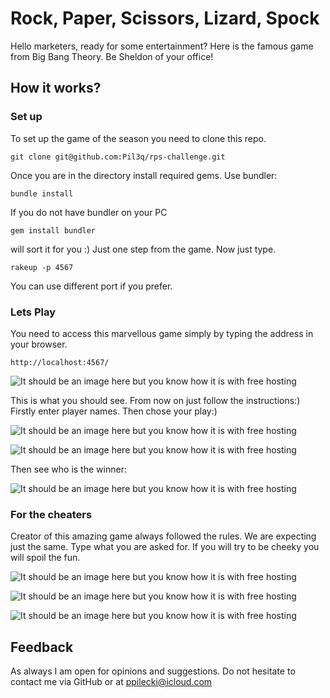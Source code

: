 # Rock, Paper, Scissors, Lizard, Spock #

Hello marketers, ready for some entertainment? Here is the famous game from Big Bang Theory. Be Sheldon of your office!

## How it works? ##

### Set up ###

To set up the game of the season you need to clone this repo.
```
git clone git@github.com:Pil3q/rps-challenge.git
```
Once you are in the directory install required gems. Use bundler:
```
bundle install
```
If you do not have bundler on your PC
```
gem install bundler
```
will sort it for you :)
Just one step from the game. Now just type.
```
rakeup -p 4567
```
You can use different port if you prefer.

### Lets Play ###

You need to access this marvellous game simply by typing the address in your browser.
```
http://localhost:4567/
```
![It should be an image here but you know how it is with free hosting](https://bit.ly/2H5S8e6)

This is what you should see. From now on just follow the instructions:) Firstly enter player names.
Then chose your play:)

![It should be an image here but you know how it is with free hosting](https://bit.ly/2GMy50C)

![It should be an image here but you know how it is with free hosting](https://bit.ly/2GLw6tE)

Then see who is the winner:

![It should be an image here but you know how it is with free hosting](https://bit.ly/2qfh5dn)

### For the cheaters ###

Creator of this amazing game always followed the rules. We are expecting just the same. Type what you are asked for. If you will try to be cheeky you will spoil the fun.

![It should be an image here but you know how it is with free hosting](https://bit.ly/2JuEfUR)

![It should be an image here but you know how it is with free hosting](https://bit.ly/2GHAP3n)

![It should be an image here but you know how it is with free hosting](https://bit.ly/2JukSv6)

## Feedback ##

As always I am open for opinions and suggestions. Do not hesitate to contact me via GitHub or at ppilecki@icloud.com
